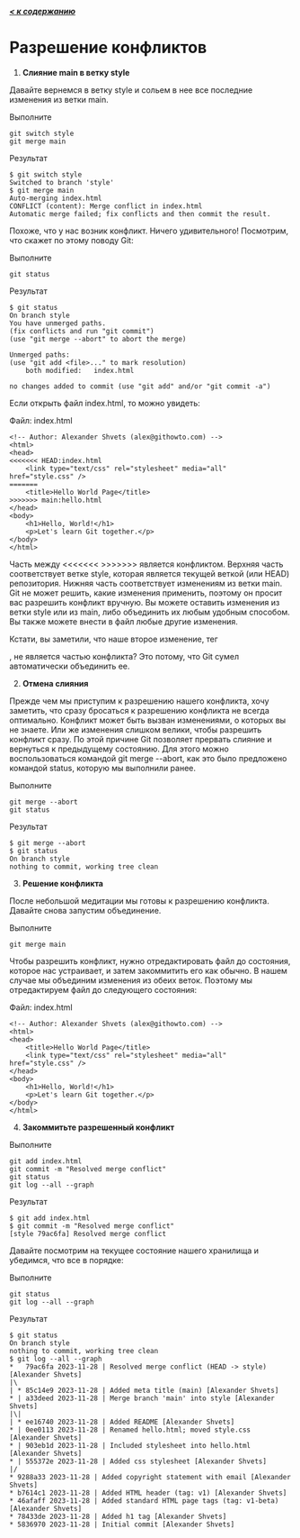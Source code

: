 ***[< к содержанию](/README.md)***

# **Разрешение конфликтов**

1. **Слияние main в ветку style**

Давайте вернемся в ветку style и сольем в нее все последние изменения из ветки main.

Выполните

    git switch style
    git merge main

Результат

    $ git switch style
    Switched to branch 'style'
    $ git merge main
    Auto-merging index.html
    CONFLICT (content): Merge conflict in index.html
    Automatic merge failed; fix conflicts and then commit the result.

Похоже, что у нас возник конфликт. Ничего удивительного! Посмотрим, что скажет по этому поводу Git:

Выполните

    git status

Результат

    $ git status
    On branch style
    You have unmerged paths.
    (fix conflicts and run "git commit")
    (use "git merge --abort" to abort the merge)

    Unmerged paths:
    (use "git add <file>..." to mark resolution)
        both modified:   index.html

    no changes added to commit (use "git add" and/or "git commit -a")

Если открыть файл index.html, то можно увидеть:

Файл: index.html

    <!-- Author: Alexander Shvets (alex@githowto.com) -->
    <html>
    <head>
    <<<<<<< HEAD:index.html
        <link type="text/css" rel="stylesheet" media="all" href="style.css" />
    =======
        <title>Hello World Page</title>
    >>>>>>> main:hello.html
    </head>
    <body>
        <h1>Hello, World!</h1>
        <p>Let's learn Git together.</p>
    </body>
    </html>

Часть между <<<<<<< >>>>>>> является конфликтом. Верхняя часть соответствует ветке style, которая является текущей веткой (или HEAD) репозитория. Нижняя часть соответствует изменениям из ветки main. Git не может решить, какие изменения применить, поэтому он просит вас разрешить конфликт вручную. Вы можете оставить изменения из ветки style или из main, либо объединить их любым удобным способом. Вы также можете внести в файл любые другие изменения.

Кстати, вы заметили, что наше второе изменение, тег <p>, не является частью конфликта? Это потому, что Git сумел автоматически объединить ее.

2. **Отмена слияния**

Прежде чем мы приступим к разрешению нашего конфликта, хочу заметить, что сразу бросаться к разрешению конфликта не всегда оптимально. Конфликт может быть вызван изменениями, о которых вы не знаете. Или же изменения слишком велики, чтобы разрешить конфликт сразу. По этой причине Git позволяет прервать слияние и вернуться к предыдущему состоянию. Для этого можно воспользоваться командой git merge --abort, как это было предложено командой status, которую мы выполнили ранее.

Выполните

    git merge --abort
    git status

Результат

    $ git merge --abort
    $ git status
    On branch style
    nothing to commit, working tree clean

3. **Решение конфликта**

После небольшой медитации мы готовы к разрешению конфликта. Давайте снова запустим объединение.

Выполните

    git merge main

Чтобы разрешить конфликт, нужно отредактировать файл до состояния, которое нас устраивает, и затем закоммитить его как обычно. В нашем случае мы объединим изменения из обеих веток. Поэтому мы отредактируем файл до следующего состояния:

Файл: index.html

    <!-- Author: Alexander Shvets (alex@githowto.com) -->
    <html>
    <head>
        <title>Hello World Page</title>
        <link type="text/css" rel="stylesheet" media="all" href="style.css" />
    </head>
    <body>
        <h1>Hello, World!</h1>
        <p>Let's learn Git together.</p>
    </body>
    </html>

4. **Закоммитьте разрешенный конфликт**

Выполните

    git add index.html
    git commit -m "Resolved merge conflict"
    git status
    git log --all --graph

Результат

    $ git add index.html
    $ git commit -m "Resolved merge conflict"
    [style 79ac6fa] Resolved merge conflict

Давайте посмотрим на текущее состояние нашего хранилища и убедимся, что все в порядке:

Выполните

    git status
    git log --all --graph

Результат

    $ git status
    On branch style
    nothing to commit, working tree clean
    $ git log --all --graph
    *   79ac6fa 2023-11-28 | Resolved merge conflict (HEAD -> style) [Alexander Shvets]
    |\  
    | * 85c14e9 2023-11-28 | Added meta title (main) [Alexander Shvets]
    * | a33deed 2023-11-28 | Merge branch 'main' into style [Alexander Shvets]
    |\| 
    | * ee16740 2023-11-28 | Added README [Alexander Shvets]
    * | 0ee0113 2023-11-28 | Renamed hello.html; moved style.css [Alexander Shvets]
    * | 903eb1d 2023-11-28 | Included stylesheet into hello.html [Alexander Shvets]
    * | 555372e 2023-11-28 | Added css stylesheet [Alexander Shvets]
    |/  
    * 9288a33 2023-11-28 | Added copyright statement with email [Alexander Shvets]
    * b7614c1 2023-11-28 | Added HTML header (tag: v1) [Alexander Shvets]
    * 46afaff 2023-11-28 | Added standard HTML page tags (tag: v1-beta) [Alexander Shvets]
    * 78433de 2023-11-28 | Added h1 tag [Alexander Shvets]
    * 5836970 2023-11-28 | Initial commit [Alexander Shvets]